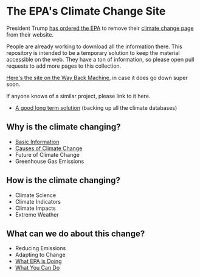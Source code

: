 # The EPA's Climate Change Site

President Trump [has ordered the EPA](http://www.reuters.com/article/us-usa-trump-epa-climatechange-idUSKBN15906G) to remove their [climate change page](https://www.epa.gov/climatechange) from their website.

People are already working to download all the information there. This repository is intended to be a temporary solution to keep the material accessible on the web. They have a ton of information, so please open pull requests to add more pages to this collection.

[Here's the site on the Way Back Machine](https://web.archive.org/web/20170125022503/https://www.epa.gov/climatechange), in case it does go down super soon.

If anyone knows of a similar project, please link to it here.

- [A good long term solution](https://www.kickstarter.com/projects/592742410/azimuth-climate-data-backup-project?ref=user_menu) (backing up all the climate databases)

## Why is the climate changing?
- [Basic Information](https://github.com/nickyr/epa-climate-change/blob/master/pages/basic_information.md)
- [Causes of Climate Change](https://github.com/nickyr/epa-climate-change/blob/master/pages/causes_of_climate_change.md)
- Future of Climate Change
- Greenhouse Gas Emissions

## How is the climate changing?
- Climate Science
- Climate Indicators
- Climate Impacts
- Extreme Weather

## What can we do about this change?
- Reducing Emissions
- Adapting to Change
- [What EPA is Doing](https://github.com/nickyr/epa-climate-change/blob/master/pages/what_epa_is_doing.md)
- [What You Can Do](https://github.com/nickyr/epa-climate-change/blob/master/pages/what_you_can_do.md)
